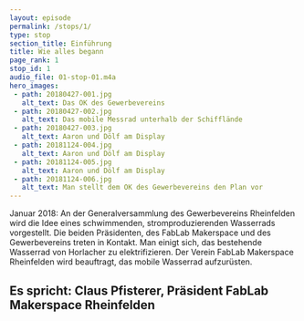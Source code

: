 ```yaml
---
layout: episode
permalink: /stops/1/
type: stop
section_title: Einführung
title: Wie alles begann
page_rank: 1
stop_id: 1
audio_file: 01-stop-01.m4a
hero_images:
 - path: 20180427-001.jpg
   alt_text: Das OK des Gewerbevereins
 - path: 20180427-002.jpg
   alt_text: Das mobile Messrad unterhalb der Schifflände
 - path: 20180427-003.jpg
   alt_text: Aaron und Dölf am Display
 - path: 20181124-004.jpg
   alt_text: Aaron und Dölf am Display
 - path: 20181124-005.jpg
   alt_text: Aaron und Dölf am Display
 - path: 20181124-006.jpg
   alt_text: Man stellt dem OK des Gewerbevereins den Plan vor
---
```


Januar 2018:
An der Generalversammlung des Gewerbevereins Rheinfelden wird die Idee eines schwimmenden, stromproduzierenden Wasserrads vorgestellt. Die beiden Präsidenten, des FabLab Makerspace und des Gewerbevereins treten in Kontakt. Man einigt sich, das bestehende Wasserrad von Horlacher zu elektrifizieren. Der Verein FabLab Makerspace Rheinfelden wird beauftragt, das mobile Wasserrad aufzurüsten.

## Es spricht: Claus Pfisterer, Präsident FabLab Makerspace Rheinfelden